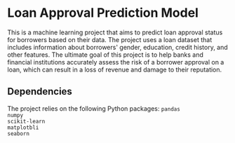 # Loan Approval Prediction Model

This is a machine learning project that aims to predict loan approval status for borrowers based on their data. The project uses a loan dataset that includes information about borrowers' gender, education, credit history, and other features. The ultimate goal of this project is to help banks and financial institutions accurately assess the risk of a borrower approval on a loan, which can result in a loss of revenue and damage to their reputation.

## Dependencies
The project relies on the following Python packages:
```pandas``` <br>
```numpy``` <br>
```scikit-learn``` <br>
```matplotbli``` <br>
```seaborn``` <br>